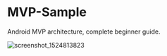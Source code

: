 # MVP-Sample
Android MVP architecture, complete beginner guide.

![screenshot_1524813823](https://user-images.githubusercontent.com/7821455/39350357-90f2c9f4-4a1b-11e8-97b8-695a39624aa9.png)
